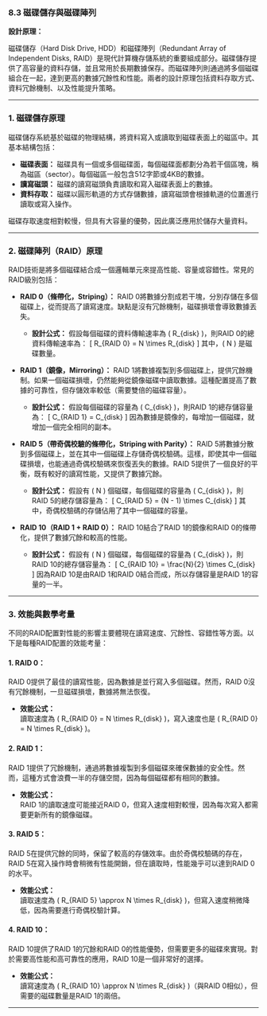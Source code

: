 ### 8.3 磁碟儲存與磁碟陣列

**設計原理：**

磁碟儲存（Hard Disk Drive, HDD）和磁碟陣列（Redundant Array of Independent Disks, RAID）是現代計算機存儲系統的重要組成部分。磁碟儲存提供了高容量的資料存儲，並且常用於長期數據保存。而磁碟陣列則通過將多個磁碟組合在一起，達到更高的數據冗餘性和性能。兩者的設計原理包括資料存取方式、資料冗餘機制、以及性能提升策略。

---

### 1. **磁碟儲存原理**

磁碟儲存系統基於磁碟的物理結構，將資料寫入或讀取到磁碟表面上的磁區中。其基本結構包括：

- **磁碟表面：** 磁碟具有一個或多個磁碟面，每個磁碟面都劃分為若干個區塊，稱為磁區（sector）。每個磁區一般包含512字節或4KB的數據。
- **讀寫磁頭：** 磁碟的讀寫磁頭負責讀取和寫入磁碟表面上的數據。
- **資料存取：** 磁碟以圓形軌道的方式存儲數據，讀寫磁頭會根據軌道的位置進行讀取或寫入操作。

磁碟存取速度相對較慢，但具有大容量的優勢，因此廣泛應用於儲存大量資料。

---

### 2. **磁碟陣列（RAID）原理**

RAID技術是將多個磁碟結合成一個邏輯單元來提高性能、容量或容錯性。常見的RAID級別包括：

- **RAID 0（條帶化，Striping）：** RAID 0將數據分割成若干塊，分別存儲在多個磁碟上，從而提高了讀寫速度。缺點是沒有冗餘機制，磁碟損壞會導致數據丟失。
  
  - **設計公式：** 假設每個磁碟的資料傳輸速率為 \( R_{disk} \)，則RAID 0的總資料傳輸速率為：
    \[
    R_{RAID 0} = N \times R_{disk}
    \]
    其中，\( N \) 是磁碟數量。

- **RAID 1（鏡像，Mirroring）：** RAID 1將數據複製到多個磁碟上，提供冗餘機制。如果一個磁碟損壞，仍然能夠從鏡像磁碟中讀取數據。這種配置提高了數據的可靠性，但存儲效率較低（需要雙倍的磁碟容量）。

  - **設計公式：** 假設每個磁碟的容量為 \( C_{disk} \)，則RAID 1的總存儲容量為：
    \[
    C_{RAID 1} = C_{disk}
    \]
    因為數據是鏡像的，每增加一個磁碟，就增加一個完全相同的副本。

- **RAID 5（帶奇偶校驗的條帶化，Striping with Parity）：** RAID 5將數據分散到多個磁碟上，並在其中一個磁碟上存儲奇偶校驗碼。這樣，即使其中一個磁碟損壞，也能通過奇偶校驗碼來恢復丟失的數據。RAID 5提供了一個良好的平衡，既有較好的讀寫性能，又提供了數據冗餘。

  - **設計公式：** 假設有 \( N \) 個磁碟，每個磁碟的容量為 \( C_{disk} \)，則RAID 5的總存儲容量為：
    \[
    C_{RAID 5} = (N - 1) \times C_{disk}
    \]
    其中，奇偶校驗碼的存儲佔用了其中一個磁碟的容量。

- **RAID 10（RAID 1 + RAID 0）：** RAID 10結合了RAID 1的鏡像和RAID 0的條帶化，提供了數據冗餘和較高的性能。

  - **設計公式：** 假設有 \( N \) 個磁碟，每個磁碟的容量為 \( C_{disk} \)，則RAID 10的總存儲容量為：
    \[
    C_{RAID 10} = \frac{N}{2} \times C_{disk}
    \]
    因為RAID 10是由RAID 1和RAID 0結合而成，所以存儲容量是RAID 1的容量的一半。

---

### 3. **效能與數學考量**

不同的RAID配置對性能的影響主要體現在讀寫速度、冗餘性、容錯性等方面。以下是每種RAID配置的效能考量：

#### 1. **RAID 0：**  
RAID 0提供了最佳的讀寫性能，因為數據是並行寫入多個磁碟。然而，RAID 0沒有冗餘機制，一旦磁碟損壞，數據將無法恢復。

- **效能公式：**  
  讀取速度為 \( R_{RAID 0} = N \times R_{disk} \)，寫入速度也是 \( R_{RAID 0} = N \times R_{disk} \)。

#### 2. **RAID 1：**  
RAID 1提供了冗餘機制，通過將數據複製到多個磁碟來確保數據的安全性。然而，這種方式會浪費一半的存儲空間，因為每個磁碟都有相同的數據。

- **效能公式：**  
  RAID 1的讀取速度可能接近RAID 0，但寫入速度相對較慢，因為每次寫入都需要更新所有的鏡像磁碟。

#### 3. **RAID 5：**  
RAID 5在提供冗餘的同時，保留了較高的存儲效率。由於奇偶校驗碼的存在，RAID 5在寫入操作時會稍微有性能開銷，但在讀取時，性能幾乎可以達到RAID 0的水平。

- **效能公式：**  
  讀取速度為 \( R_{RAID 5} \approx N \times R_{disk} \)，但寫入速度稍微降低，因為需要進行奇偶校驗計算。

#### 4. **RAID 10：**  
RAID 10提供了RAID 1的冗餘和RAID 0的性能優勢，但需要更多的磁碟來實現。對於需要高性能和高可靠性的應用，RAID 10是一個非常好的選擇。

- **效能公式：**  
  讀寫速度為 \( R_{RAID 10} \approx N \times R_{disk} \)（與RAID 0相似），但需要的磁碟數量是RAID 1的兩倍。

---